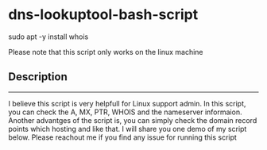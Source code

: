 # dns-lookuptool-bash-script

sudo apt -y install whois

Please note that this script only works on the linux machine

## Description
-------------------------------------------------- 

I believe this script is very helpfull for Linux support admin. In this script, you can check the A, MX, PTR, WHOIS and the nameserver informaion. Another advantges of the script is, you can simply check the domain record points which hosting and like that. I will share you one demo of my script below. Please reachout me if you find any issue for running this script
